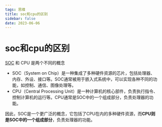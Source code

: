 ```yaml
---
tags: 思维
title: soc和cpu的区别
sidebar: false
date: 2023-06-06
---
```

# soc和cpu的区别

[SOC](SOC.md) 和 CPU 是两个不同的概念

- SOC（System on Chip）是一种集成了多种硬件资源的芯片，包括处理器、内存、外设、接口等。SOC通常被用于嵌入式系统中，可以实现各种不同的功能，如控制、通信、图像处理等。
- CPU（Central Processing Unit）是一种计算机的核心部件，负责执行指令、控制计算机的运行等。CPU通常是SOC中的一个组成部分，负责处理器的功能。

因此，SOC是一个更广泛的概念，它包括了CPU在内的多种硬件资源，而**CPU则是SOC中的一个组成部分**，负责处理器的功能。